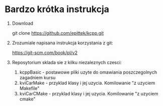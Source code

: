 # Bardzo krótka instrukcja

1. Download

   git clone https://github.com/epittek/kcpp.git

2. Zrozumiale napisana instrukcja korzystania z git:

   https://git-scm.com/book/pl/v2

3. Reposytorium sklada sie z kilku niezaleznych czesci:

	1. kcppBasic - postawowe pliki uzyte do omawiania poszczegolnych zagadniem kursu
	2. kviCarMake - przyklad klasy i jej uzycia. Komilowanie "z uzyciem Makefile"
	3. kviCarCMake -  przyklad klasy i jej uzycia. Komilowanie "z uzyciem cmake"
